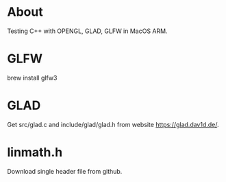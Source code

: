 # About

Testing C++ with OPENGL, GLAD, GLFW in MacOS ARM.

# GLFW

brew install glfw3

# GLAD

Get src/glad.c and include/glad/glad.h from website https://glad.dav1d.de/.

# linmath.h

Download single header file from github.